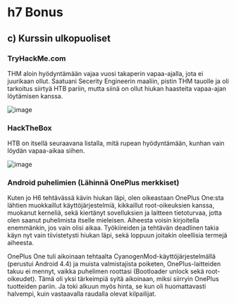 # h7 Bonus




## c) Kurssin ulkopuoliset

### TryHackMe.com

THM aloin hyödyntämään vajaa vuosi takaperin vapaa-ajalla, jota ei juurikaan ollut. Saatuani Secerity Engineerin maaliin, pistin THM tauolle ja oli tarkoitus siirtyä HTB pariin, mutta siinä on ollut hiukan haasteita vapaa-ajan löytämisen kanssa.

![image](https://github.com/user-attachments/assets/8fe16dde-0ac5-4775-b783-643352b40bd8)

### HackTheBox

HTB on itsellä seuraavana listalla, mitä rupean hyödyntämään, kunhan vain löydän vapaa-aikaa siihen.

![image](https://github.com/user-attachments/assets/b5953232-d7b9-44c3-b92b-5c443b8d19ac)

### Android puhelimien (Lähinnä OnePlus merkkiset) 

Kuten jo H6 tehtävässä kävin hiukan läpi, olen oikeastaan OnePlus One:sta lähtien muokkaillut käyttöjärjestelmiä, kikkaillut root-oikeuksien kanssa, muokanut kerneliä, sekä kiertänyt sovelluksien ja laitteen tietoturvaa, jotta olen saanut puhelimista itselle mieleisen. Aiheesta voisin kirjoitella enemmänkin, jos vain olisi aikaa. Työkiireiden ja tehtävän deadlinen takia käyn nyt vain tiivistetysti hiukan läpi, sekä loppuun joitakin oleellisia termejä aiheesta.

OnePlus One tuli aikoinaan tehtaalta CyanogenMod-käyttöjärjestelmällä (perustui Android 4.4) ja muista valmistajista poiketen, OnePlus-laitteiden takuu ei mennyt, vaikka puhelimen roottasi (Bootloader unlock sekä root-oikeudet). Tämä oli yksi tärkeimpiä syitä aikoinaan, miksi siirryin OnePlus tuotteiden pariin. Ja toki alkuun myös hinta, se kun oli huomattavasti halvempi, kuin vastaavalla raudalla olevat kilpailijat. 
